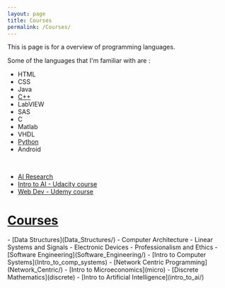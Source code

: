 ```yaml
---
layout: page
title: Courses
permalink: /Courses/
---
```

This is page is for a overview of programming languages.

Some of the languages that I'm familiar with are :

- HTML
- CSS
- Java
- [C++](C++/)
- LabVIEW
- SAS
- C
- Matlab
- VHDL
- [Python](Python/)
- Android


<br>

- [AI Research](research/)
- [Intro to AI - Udacity course](udacity_ai/)
- [Web Dev - Udemy course](webdev/)

<h1><u>Courses</u></h1>
- [Data Structures](Data_Structures/)
- Computer Architecture
- Linear Systems and Signals
- Electronic Devices
- Professionalism and Ethics
- [Software Engineering](Software_Engineering/)
- [Intro to Computer Systems](Intro_to_comp_systems)
- [Network Centric Programming](Network_Centric/)
- [Intro to Microeconomics](micro)
- [Discrete Mathematics](discrete)
- [Intro to Artificial Intelligence](intro_to_ai/)
